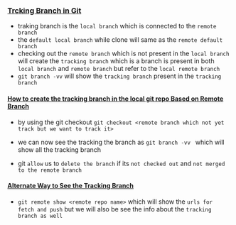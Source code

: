 ### <ins> Trcking Branch in Git </ins>

- traking branch is the `local branch` which is connected to the `remote branch`
- the `default local branch` while clone will same as the `remote default branch`
- checking out the `remote branch` which is not present in the `local branch` will create the `tracking branch` which is a branch is present in both `local branch` and `remote branch` but refer to the `local remote branch`
- `git branch -vv` will show the `tracking branch` present in the `tracking branch`

#### <ins> How to create the tracking branch in the local git repo Based on Remote Branch </ins>

- by using the git checkout `git checkout <remote branch which not yet track but we want to track it>`

- we can now see the tracking the branch as `git branch -vv ` which will show all the tracking branch

- git `allow` us to `delete the branch` if its `not checked out` and `not merged to the remote branch`

#### <ins>Alternate Way to See the Tracking Branch </ins>

- `git remote show <remote repo name>` which will show the `urls for fetch and push` but we will also be see the info about the `tracking branch as well`

